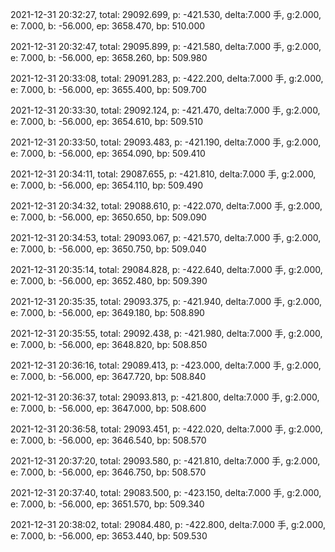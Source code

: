2021-12-31 20:32:27, total: 29092.699, p: -421.530, delta:7.000 手, g:2.000, e: 7.000, b: -56.000, ep: 3658.470, bp: 510.000

2021-12-31 20:32:47, total: 29095.899, p: -421.580, delta:7.000 手, g:2.000, e: 7.000, b: -56.000, ep: 3658.260, bp: 509.980

2021-12-31 20:33:08, total: 29091.283, p: -422.200, delta:7.000 手, g:2.000, e: 7.000, b: -56.000, ep: 3655.400, bp: 509.700

2021-12-31 20:33:30, total: 29092.124, p: -421.470, delta:7.000 手, g:2.000, e: 7.000, b: -56.000, ep: 3654.610, bp: 509.510

2021-12-31 20:33:50, total: 29093.483, p: -421.190, delta:7.000 手, g:2.000, e: 7.000, b: -56.000, ep: 3654.090, bp: 509.410

2021-12-31 20:34:11, total: 29087.655, p: -421.810, delta:7.000 手, g:2.000, e: 7.000, b: -56.000, ep: 3654.110, bp: 509.490

2021-12-31 20:34:32, total: 29088.610, p: -422.070, delta:7.000 手, g:2.000, e: 7.000, b: -56.000, ep: 3650.650, bp: 509.090

2021-12-31 20:34:53, total: 29093.067, p: -421.570, delta:7.000 手, g:2.000, e: 7.000, b: -56.000, ep: 3650.750, bp: 509.040

2021-12-31 20:35:14, total: 29084.828, p: -422.640, delta:7.000 手, g:2.000, e: 7.000, b: -56.000, ep: 3652.480, bp: 509.390

2021-12-31 20:35:35, total: 29093.375, p: -421.940, delta:7.000 手, g:2.000, e: 7.000, b: -56.000, ep: 3649.180, bp: 508.890

2021-12-31 20:35:55, total: 29092.438, p: -421.980, delta:7.000 手, g:2.000, e: 7.000, b: -56.000, ep: 3648.820, bp: 508.850

2021-12-31 20:36:16, total: 29089.413, p: -423.000, delta:7.000 手, g:2.000, e: 7.000, b: -56.000, ep: 3647.720, bp: 508.840

2021-12-31 20:36:37, total: 29093.813, p: -421.800, delta:7.000 手, g:2.000, e: 7.000, b: -56.000, ep: 3647.000, bp: 508.600

2021-12-31 20:36:58, total: 29093.451, p: -422.020, delta:7.000 手, g:2.000, e: 7.000, b: -56.000, ep: 3646.540, bp: 508.570

2021-12-31 20:37:20, total: 29093.580, p: -421.810, delta:7.000 手, g:2.000, e: 7.000, b: -56.000, ep: 3646.750, bp: 508.570

2021-12-31 20:37:40, total: 29083.500, p: -423.150, delta:7.000 手, g:2.000, e: 7.000, b: -56.000, ep: 3651.570, bp: 509.340

2021-12-31 20:38:02, total: 29084.480, p: -422.800, delta:7.000 手, g:2.000, e: 7.000, b: -56.000, ep: 3653.440, bp: 509.530